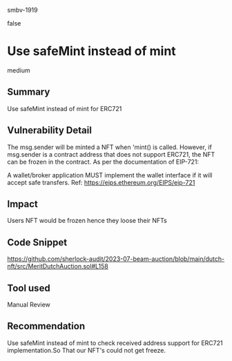 smbv-1919

false

# Use safeMint instead of mint

medium
## Summary
Use safeMint instead of mint for ERC721

## Vulnerability Detail
The msg.sender will be minted a NFT when 'mint() is called.
However, if msg.sender is a contract address that does not support ERC721, the NFT can be frozen in the contract.
As per the documentation of EIP-721:

A wallet/broker application MUST implement the wallet interface if it will accept safe transfers.
Ref: https://eips.ethereum.org/EIPS/eip-721
## Impact
Users NFT would be frozen hence they loose their NFTs

## Code Snippet
https://github.com/sherlock-audit/2023-07-beam-auction/blob/main/dutch-nft/src/MeritDutchAuction.sol#L158

## Tool used

Manual Review

## Recommendation
Use safeMint instead of mint to check received address support for ERC721 implementation.So That our NFT's could not get freeze.
